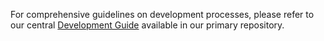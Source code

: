 For comprehensive guidelines on development processes, please refer to our central [Development Guide](https://code.siemens.com/industrial-edge/product/device-builder/device-model/iedk-guidelines/-/blob/main/docs/DEVELOPMENT.md?ref_type=heads) available in our primary repository.
